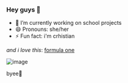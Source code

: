 ### Hey guys 👋

- 🔭 I’m currently working on school projects
- 😄 Pronouns: she/her
- ⚡ Fun fact: i'm crhistian

*and i love this*: [formula one](https://www.formula1.com/)

![image](https://senna.com/wp-content/uploads/2016/03/Donington1993-1.jpg)


byee:pinched_fingers:
